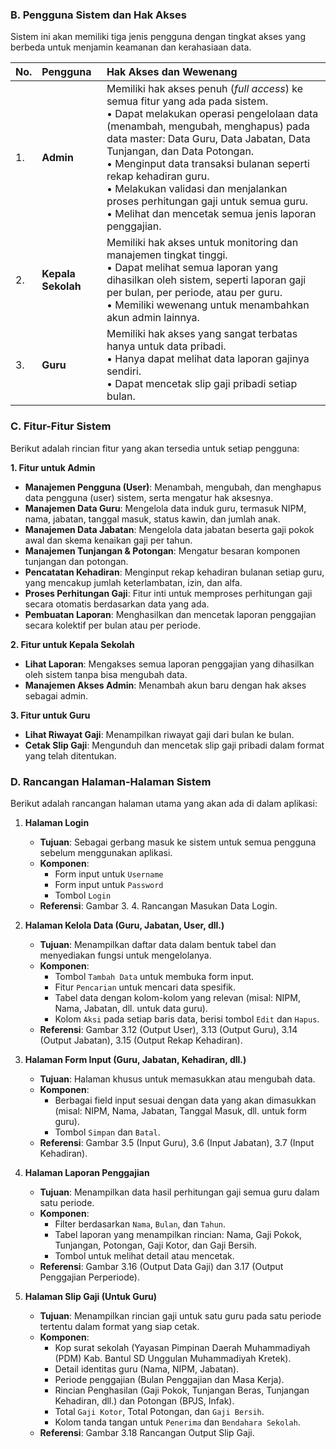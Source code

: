 ### **B. Pengguna Sistem dan Hak Akses**

Sistem ini akan memiliki tiga jenis pengguna dengan tingkat akses yang berbeda untuk menjamin keamanan dan kerahasiaan data.

| No. | Pengguna | Hak Akses dan Wewenang |
| :--- | :--- | :--- |
| 1. | **Admin** | Memiliki hak akses penuh (*full access*) ke semua fitur yang ada pada sistem. <br> • Dapat melakukan operasi pengelolaan data (menambah, mengubah, menghapus) pada data master: Data Guru, Data Jabatan, Data Tunjangan, dan Data Potongan. <br> • Menginput data transaksi bulanan seperti rekap kehadiran guru. <br> • Melakukan validasi dan menjalankan proses perhitungan gaji untuk semua guru. <br> • Melihat dan mencetak semua jenis laporan penggajian. |
| 2. | **Kepala Sekolah** | Memiliki hak akses untuk monitoring dan manajemen tingkat tinggi. <br> • Dapat melihat semua laporan yang dihasilkan oleh sistem, seperti laporan gaji per bulan, per periode, atau per guru. <br> • Memiliki wewenang untuk menambahkan akun admin lainnya. |
| 3. | **Guru** | Memiliki hak akses yang sangat terbatas hanya untuk data pribadi. <br> • Hanya dapat melihat data laporan gajinya sendiri. <br> • Dapat mencetak slip gaji pribadi setiap bulan. |

### **C. Fitur-Fitur Sistem**

Berikut adalah rincian fitur yang akan tersedia untuk setiap pengguna:

**1. Fitur untuk Admin**

  * **Manajemen Pengguna (User)**: Menambah, mengubah, dan menghapus data pengguna (user) sistem, serta mengatur hak aksesnya.
  * **Manajemen Data Guru**: Mengelola data induk guru, termasuk NIPM, nama, jabatan, tanggal masuk, status kawin, dan jumlah anak.
  * **Manajemen Data Jabatan**: Mengelola data jabatan beserta gaji pokok awal dan skema kenaikan gaji per tahun.
  * **Manajemen Tunjangan & Potongan**: Mengatur besaran komponen tunjangan dan potongan.
  * **Pencatatan Kehadiran**: Menginput rekap kehadiran bulanan setiap guru, yang mencakup jumlah keterlambatan, izin, dan alfa.
  * **Proses Perhitungan Gaji**: Fitur inti untuk memproses perhitungan gaji secara otomatis berdasarkan data yang ada.
  * **Pembuatan Laporan**: Menghasilkan dan mencetak laporan penggajian secara kolektif per bulan atau per periode.

**2. Fitur untuk Kepala Sekolah**

  * **Lihat Laporan**: Mengakses semua laporan penggajian yang dihasilkan oleh sistem tanpa bisa mengubah data.
  * **Manajemen Akses Admin**: Menambah akun baru dengan hak akses sebagai admin.

**3. Fitur untuk Guru**

  * **Lihat Riwayat Gaji**: Menampilkan riwayat gaji dari bulan ke bulan.
  * **Cetak Slip Gaji**: Mengunduh dan mencetak slip gaji pribadi dalam format yang telah ditentukan.

### **D. Rancangan Halaman-Halaman Sistem**

Berikut adalah rancangan halaman utama yang akan ada di dalam aplikasi:

1.  **Halaman Login**

      * **Tujuan**: Sebagai gerbang masuk ke sistem untuk semua pengguna sebelum menggunakan aplikasi.
      * **Komponen**:
          * Form input untuk `Username`
          * Form input untuk `Password`
          * Tombol `Login`
      * **Referensi**: Gambar 3. 4. Rancangan Masukan Data Login.

2.  **Halaman Kelola Data (Guru, Jabatan, User, dll.)**

      * **Tujuan**: Menampilkan daftar data dalam bentuk tabel dan menyediakan fungsi untuk mengelolanya.
      * **Komponen**:
          * Tombol `Tambah Data` untuk membuka form input.
          * Fitur `Pencarian` untuk mencari data spesifik.
          * Tabel data dengan kolom-kolom yang relevan (misal: NIPM, Nama, Jabatan, dll. untuk data guru).
          * Kolom `Aksi` pada setiap baris data, berisi tombol `Edit` dan `Hapus`.
      * **Referensi**: Gambar 3.12 (Output User), 3.13 (Output Guru), 3.14 (Output Jabatan), 3.15 (Output Rekap Kehadiran).

3.  **Halaman Form Input (Guru, Jabatan, Kehadiran, dll.)**

      * **Tujuan**: Halaman khusus untuk memasukkan atau mengubah data.
      * **Komponen**:
          * Berbagai field input sesuai dengan data yang akan dimasukkan (misal: NIPM, Nama, Jabatan, Tanggal Masuk, dll. untuk form guru).
          * Tombol `Simpan` dan `Batal`.
      * **Referensi**: Gambar 3.5 (Input Guru), 3.6 (Input Jabatan), 3.7 (Input Kehadiran).

4.  **Halaman Laporan Penggajian**

      * **Tujuan**: Menampilkan data hasil perhitungan gaji semua guru dalam satu periode.
      * **Komponen**:
          * Filter berdasarkan `Nama`, `Bulan`, dan `Tahun`.
          * Tabel laporan yang menampilkan rincian: Nama, Gaji Pokok, Tunjangan, Potongan, Gaji Kotor, dan Gaji Bersih.
          * Tombol untuk melihat detail atau mencetak.
      * **Referensi**: Gambar 3.16 (Output Data Gaji) dan 3.17 (Output Penggajian Perperiode).

5.  **Halaman Slip Gaji (Untuk Guru)**

      * **Tujuan**: Menampilkan rincian gaji untuk satu guru pada satu periode tertentu dalam format yang siap cetak.
      * **Komponen**:
          * Kop surat sekolah (Yayasan Pimpinan Daerah Muhammadiyah (PDM) Kab. Bantul SD Unggulan Muhammadiyah Kretek).
          * Detail identitas guru (Nama, NIPM, Jabatan).
          * Periode penggajian (Bulan Penggajian dan Masa Kerja).
          * Rincian Penghasilan (Gaji Pokok, Tunjangan Beras, Tunjangan Kehadiran, dll.) dan Potongan (BPJS, Infak).
          * Total `Gaji Kotor`, Total Potongan, dan `Gaji Bersih`.
          * Kolom tanda tangan untuk `Penerima` dan `Bendahara Sekolah`.
      * **Referensi**: Gambar 3.18 Rancangan Output Slip Gaji.

